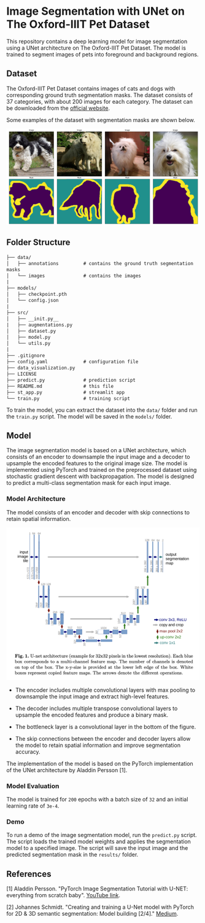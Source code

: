 # Image Segmentation with UNet on The Oxford-IIIT Pet Dataset

This repository contains a deep learning model for image segmentation using a UNet architecture on The Oxford-IIIT Pet Dataset. The model is trained to segment images of pets into foreground and background regions.

## Dataset

The Oxford-IIIT Pet Dataset contains images of cats and dogs with corresponding ground truth segmentation masks. The dataset consists of 37 categories, with about 200 images for each category. The dataset can be downloaded from the [official website](https://www.robots.ox.ac.uk/~vgg/data/pets/).

Some examples of the dataset with segmentation masks are shown below.

![](./sample_images/data_visualization.png)

## Folder Structure

```
├── data/
│   ├── annotations         # contains the ground truth segmentation masks
│   └── images              # contains the images
|
├── models/
│   ├── checkpoint.pth
│   └── config.json
|
├── src/
│   ├── __init.py__
|   ├── augmentations.py
│   ├── dataset.py
│   ├── model.py
│   └── utils.py
|
├── .gitignore
├── config.yaml             # configuration file
├── data_visualization.py
├── LICENSE
├── predict.py              # prediction script
├── README.md               # this file
├── st_app.py               # streamlit app
└── train.py                # training script
```

To train the model, you can extract the dataset into the `data/` folder and run the `train.py` script. The model will be saved in the `models/` folder.

## Model

The image segmentation model is based on a UNet architecture, which consists of an encoder to downsample the input image and a decoder to upsample the encoded features to the original image size. The model is implemented using PyTorch and trained on the preprocessed dataset using stochastic gradient descent with backpropagation. The model is designed to predict a multi-class segmentation mask for each input image.

### Model Architecture

The model consists of an encoder and decoder with skip connections to retain spatial information.

![](./sample_images/architecture.png)

-   The encoder includes multiple convolutional layers with max pooling to downsample the input image and extract high-level features.

-   The decoder includes multiple transpose convolutional layers to upsample the encoded features and produce a binary mask.

-   The bottleneck layer is a convolutional layer in the bottom of the figure.

-   The skip connections between the encoder and decoder layers allow the model to retain spatial information and improve segmentation accuracy.

The implementation of the model is based on the PyTorch implementation of the UNet architecture by Aladdin Persson [1].

### Model Evaluation

The model is trained for `200` epochs with a batch size of `32` and an initial learning rate of `3e-4`.

### Demo

To run a demo of the image segmentation model, run the `predict.py` script. The script loads the trained model weights and applies the segmentation model to a specified image. The script will save the input image and the predicted segmentation mask in the `results/` folder.

## References

[1] Aladdin Persson. "PyTorch Image Segmentation Tutorial with U-NET: everything from scratch baby". [YouTube link](https://www.youtube.com/watch?v=IHq1t7NxS8k).

[2] Johannes Schmidt. "Creating and training a U-Net model with PyTorch for 2D & 3D semantic segmentation: Model building [2/4]." [Medium](https://towardsdatascience.com/creating-and-training-a-u-net-model-with-pytorch-for-2d-3d-semantic-segmentation-model-building-6ab09d6a0862).

